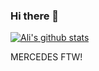 ### Hi there 👋

[![Ali's github stats](https://github-readme-stats.vercel.app/api?username=alixjaffar&show_icons=true)](https://github.com/anuraghazra/github-readme-stats)

MERCEDES FTW! 
<!--
Here are some ideas to get you started:

- 🔭 I’m currently working on ...
- 🌱 I’m currently learning ...
- 👯 I’m looking to collaborate on ...
- 🤔 I’m looking for help with ...
- 💬 Ask me about ...
- 📫 How to reach me: ...
- 😄 Pronouns: ...
- ⚡ Fun fact: ...
-->
